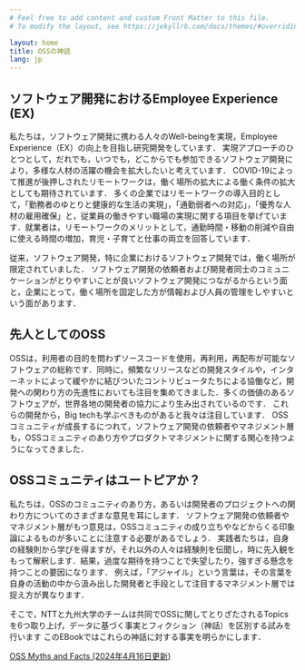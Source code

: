 ```yaml
---
# Feel free to add content and custom Front Matter to this file.
# To modify the layout, see https://jekyllrb.com/docs/themes/#overriding-theme-defaults

layout: home
title: OSSの神話
lang: jp
---
```



## ソフトウェア開発におけるEmployee Experience (EX)
私たちは，ソフトウェア開発に携わる人々のWell-beingを実現，Employee Experience（EX）の向上を目指し研究開発をしています．
実現アプローチのひとつとして，だれでも，いつでも，どこからでも参加できるソフトウェア開発により，多様な人材の活躍の機会を拡大したいと考えています．
COVID-19によって推進が後押しされたリモートワークは，働く場所の拡大による働く条件の拡大としても期待されています．
多くの企業ではリモートワークの導入目的として，「勤務者のゆとりと健康的な生活の実現」，「通勤弱者への対応」，「優秀な人材の雇用確保」と，従業員の働きやすい職場の実現に関する項目を挙げています．就業者は，リモートワークのメリットとして，通勤時間・移動の削減や自由に使える時間の増加，育児・子育てと仕事の両立を回答しています．

従来，ソフトウェア開発，特に企業におけるソフトウェア開発では，働く場所が限定されていました．
ソフトウェア開発の依頼者および開発者同士のコミュニケーションがとりやすいことが良いソフトウェア開発につながるからという面と，企業にとって，働く場所を固定した方が情報および人員の管理をしやすいという面があります．


## 先人としてのOSS
OSSは，利用者の目的を問わずソースコードを使用，再利用，再配布が可能なソフトウェアの総称です．同時に，頻繁なリリースなどの開発スタイルや，インターネットによって緩やかに結びついたコントリビュータたちによる協働など，開発への関わり方の先進性においても注目を集めてきました．多くの価値のあるソフトウェアが，世界各地の開発者の協力により生み出されているのです．
これらの開発から，Big techも学ぶべきものがあると我々は注目しています．
OSSコミュニティが成長するにつれて，ソフトウェア開発の依頼者やマネジメント層も，OSSコミュニティのあり方やプロダクトマネジメントに関する関心を持つようになってきました．

## OSSコミュニティはユートピアか？
私たちは，OSSのコミュニティのあり方，あるいは開発者のプロジェクトへの関わり方についてのさまざまな意見を耳にします．
ソフトウェア開発の依頼者やマネジメント層がもつ意見は，OSSコミュニティの成り立ちやなどからくる印象論によるものが多いことに注意する必要があるでしょう．
実践者たちは，自身の経験則から学びを得ますが，それ以外の人々は経験則を伝聞し，時に先入観をもって解釈します．結果，過度な期待を持つことで失望したり，強すぎる懸念を持つことの要因になります．
例えば，「アジャイル」という言葉は，その言葉を自身の活動の中から汲み出した開発者と手段として注目するマネジメント層では捉え方が異なります．

そこで，NTTと九州大学のチームは共同でOSSに関してとりざたされるTopicsを6つ取り上げ，データに基づく事実とフィクション（神話）を区別する試みを行います
このEBookではこれらの神話に対する事実を明らかにします．

[OSS Myths and Facts (2024年4月16日更新)](https://arxiv.org/abs/2404.09223)

